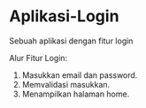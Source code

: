 # Aplikasi-Login
Sebuah aplikasi dengan fitur login

Alur Fitur Login:
1. Masukkan email dan password.
2. Memvalidasi masukkan.
3. Menampilkan halaman home.
